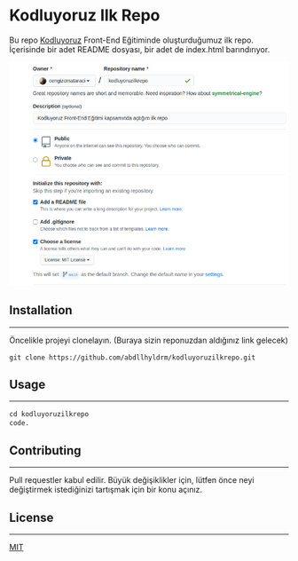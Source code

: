 # Kodluyoruz Ilk Repo

Bu repo [Kodluyoruz](https://kodluyoruz.org/) Front-End Eğitiminde oluşturduğumuz ilk repo. İçerisinde bir adet README dosyası, bir adet de index.html barındırıyor.


![Lorem Picsum Gorsel](https://raw.githubusercontent.com/Kodluyoruz/taskforce/main/git/odev1/figures/github.png)

## Installation
***

Öncelikle projeyi clonelayın. (Buraya sizin reponuzdan aldığınız link gelecek)
```
git clone https://github.com/abdllhyldrm/kodluyoruzilkrepo.git
```

## Usage
***
```
cd kodluyoruzilkrepo
code.
```

## Contributing
***
Pull requestler kabul edilir. Büyük değişiklikler için, lütfen önce neyi değiştirmek istediğinizi tartışmak için bir konu açınız.

## License
***
[MIT](https://choosealicense.com/licenses/mit/)